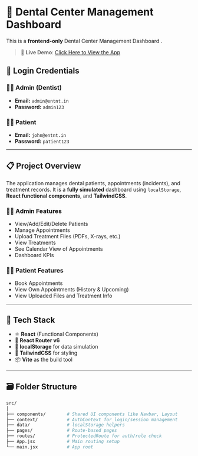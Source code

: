 # 🦷 Dental Center Management Dashboard

This is a **frontend-only** Dental Center Management Dashboard .

> 🔗 **Live Demo**: [Click Here to View the App](https://adnansiddiqui95.github.io/dental-dashboard/#/login)

## 👤 Login Credentials

### 🧑‍⚕️ Admin (Dentist)
- **Email:** `admin@entnt.in`
- **Password:** `admin123`

### 🧑‍⚕️ Patient
- **Email:** `john@entnt.in`
- **Password:** `patient123`

---

## 📋 Project Overview

The application manages dental patients, appointments (incidents), and treatment records. It is a **fully simulated** dashboard using `localStorage`, **React functional components**, and **TailwindCSS**.

### 👨‍⚕️ Admin Features
- View/Add/Edit/Delete Patients
- Manage Appointments
- Upload Treatment Files (PDFs, X-rays, etc.)
- View Treatments
- See Calendar View of Appointments
- Dashboard KPIs

### 👩‍⚕️ Patient Features
- Book Appointments
- View Own Appointments (History & Upcoming)
- View Uploaded Files and Treatment Info

---

## 🧪 Tech Stack

- ⚛️ **React** (Functional Components)
- 🧭 **React Router v6**
- 💾 **localStorage** for data simulation
- 🎨 **TailwindCSS** for styling
- 📦 **Vite** as the build tool

---

## 🗃️ Folder Structure

```bash
src/
│
├── components/        # Shared UI components like Navbar, Layout
├── context/           # AuthContext for login/session management
├── data/              # localStorage helpers
├── pages/             # Route-based pages
├── routes/            # ProtectedRoute for auth/role check
├── App.jsx            # Main routing setup
└── main.jsx           # App root
